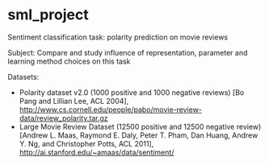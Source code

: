 # sml_project
Sentiment classification task: polarity prediction on movie reviews

Subject: Compare and study influence of representation, parameter and learning method choices on this task

Datasets:
 - Polarity dataset v2.0 (1000 positive and 1000 negative reviews)
[Bo Pang and Lillian Lee, ACL 2004], http://www.cs.cornell.edu/people/pabo/movie-review-data/review_polarity.tar.gz
 - Large Movie Review Dataset (12500 positive and 12500 negative review)
[Andrew L. Maas, Raymond E. Daly, Peter T. Pham, Dan Huang, Andrew Y. Ng, and Christopher Potts, ACL 2011], http://ai.stanford.edu/~amaas/data/sentiment/
